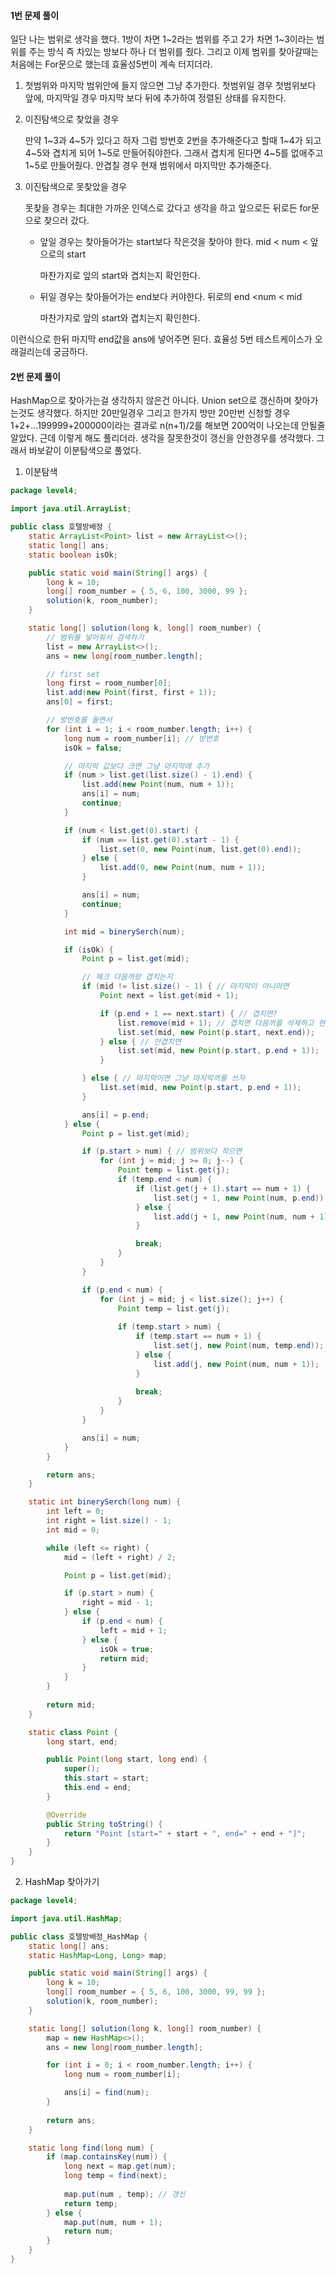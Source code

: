 #### 1번 문제 풀이

일단 나는 범위로 생각을 했다. 1방이 차면 1~2라는 범위를 주고 2가 차면 1~3이라는 범위를 주는 방식 즉 차있는 방보다 하나 더 범위를 줬다. 그리고 이제 범위를 찾아갈때는 처음에는 For문으로 했는데 효율성5번이 계속 터지더라. 



1. 첫범위와 마지막 범위안에 들지 않으면 그냥 추가한다. 첫범위일 경우 첫범위보다 앞에, 마지막일 경우 마지막 보다 뒤에 추가하여 정렬된 상태를 유지한다.

2. 이진탐색으로 찾았을 경우

   만약 1~3과 4~5가 있다고 하자 그럼 방번호 2번을 추가해준다고 할때 1~4가 되고 4~5와 겹치게 되어 1~5로 만들어줘야한다. 그래서 겹치게 된다면 4~5를 없애주고 1~5로 만들어줬다. 안겹칠 경우 현재 범위에서 마지막만 추가해준다.

   

3. 이진탐색으로 못찾았을 경우

   못찾을 경우는 최대한 가까운 인덱스로 갔다고 생각을 하고 앞으로든 뒤로든 for문으로 찾으러 갔다. 

   * 앞일 경우는 찾아들어가는 start보다 작은것을 찾아야 한다. mid < num < 앞으로의 start

     마찬가지로 앞의 start와 겹치는지 확인한다.

   * 뒤일 경우는 찾아들어가는 end보다 커야한다. 뒤로의 end <num < mid

     마찬가지로 앞의 start와 겹치는지 확인한다.

이런식으로 한뒤 마지막 end값을 ans에 넣어주면 된다. 효율성 5번 테스트케이스가 오래걸리는데 궁금하다.



#### 2번 문제 풀이

HashMap으로 찾아가는걸 생각하지 않은건 아니다. Union set으로 갱신하며 찾아가는것도 생각했다. 하지만 20만일경우 그리고 한가지 방만 20만번 신청할 경우 1+2+...199999+200000이라는 결과로 n(n+1)/2를 해보면 200억이 나오는데 안될줄 알았다. 근데 이렇게 해도 풀리더라. 생각을 잘못한것이 갱신을 안한경우를 생각했다. 그래서 바보같이 이분탐색으로 풀었다.



1. 이분탐색

```java
package level4;

import java.util.ArrayList;

public class 호텔방배정 {
	static ArrayList<Point> list = new ArrayList<>();
	static long[] ans;
	static boolean isOk;

	public static void main(String[] args) {
		long k = 10;
		long[] room_number = { 5, 6, 100, 3000, 99 };
		solution(k, room_number);
	}

	static long[] solution(long k, long[] room_number) {
		// 범위를 넣어줘서 검색하기
		list = new ArrayList<>();
		ans = new long[room_number.length];

		// first set
		long first = room_number[0];
		list.add(new Point(first, first + 1));
		ans[0] = first;

		// 방번호를 돌면서
		for (int i = 1; i < room_number.length; i++) {
			long num = room_number[i]; // 방번호
			isOk = false;

			// 마지막 값보다 크면 그냥 마지막에 추가
			if (num > list.get(list.size() - 1).end) {
				list.add(new Point(num, num + 1));
				ans[i] = num;
				continue;
			}

			if (num < list.get(0).start) {
				if (num == list.get(0).start - 1) {
					list.set(0, new Point(num, list.get(0).end));
				} else {
					list.add(0, new Point(num, num + 1));
				}

				ans[i] = num;
				continue;
			}

			int mid = binerySerch(num);

			if (isOk) {
				Point p = list.get(mid);

				// 체크 다음꺼랑 겹치는지
				if (mid != list.size() - 1) { // 마지막이 아니라면
					Point next = list.get(mid + 1);

					if (p.end + 1 == next.start) { // 겹치면?
						list.remove(mid + 1); // 겹치면 다음꺼를 삭제하고 현재꺼를 고쳐주자
						list.set(mid, new Point(p.start, next.end));
					} else { // 안겹치면
						list.set(mid, new Point(p.start, p.end + 1));
					}

				} else { // 마지막이면 그냥 마지막꺼를 쓰자
					list.set(mid, new Point(p.start, p.end + 1));
				}

				ans[i] = p.end;
			} else {
				Point p = list.get(mid);

				if (p.start > num) { // 범위보다 작으면
					for (int j = mid; j >= 0; j--) {
						Point temp = list.get(j);
						if (temp.end < num) {
							if (list.get(j + 1).start == num + 1) {
								list.set(j + 1, new Point(num, p.end));
							} else {
								list.add(j + 1, new Point(num, num + 1));
							}

							break;
						}
					}
				}

				if (p.end < num) {
					for (int j = mid; j < list.size(); j++) {
						Point temp = list.get(j);
						
						if (temp.start > num) {
							if (temp.start == num + 1) {
								list.set(j, new Point(num, temp.end));
							} else {
								list.add(j, new Point(num, num + 1));
							}
							
							break;
						}
					}
				}

				ans[i] = num;
			}
		}

		return ans;
	}

	static int binerySerch(long num) {
		int left = 0;
		int right = list.size() - 1;
		int mid = 0;

		while (left <= right) {
			mid = (left + right) / 2;

			Point p = list.get(mid);

			if (p.start > num) {
				right = mid - 1;
			} else {
				if (p.end < num) {
					left = mid + 1;
				} else {
					isOk = true;
					return mid;
				}
			}
		}
		
		return mid;
	}

	static class Point {
		long start, end;

		public Point(long start, long end) {
			super();
			this.start = start;
			this.end = end;
		}

		@Override
		public String toString() {
			return "Point [start=" + start + ", end=" + end + "]";
		}
	}
}
```



2. HashMap 찾아가기

```java
package level4;

import java.util.HashMap;

public class 호텔방배정_HashMap {
	static long[] ans;
	static HashMap<Long, Long> map;

	public static void main(String[] args) {
		long k = 10;
		long[] room_number = { 5, 6, 100, 3000, 99, 99 };
		solution(k, room_number);
	}

	static long[] solution(long k, long[] room_number) {
		map = new HashMap<>();
		ans = new long[room_number.length];

		for (int i = 0; i < room_number.length; i++) {
			long num = room_number[i];

			ans[i] = find(num);
		}
		
		return ans;
	}

	static long find(long num) {
		if (map.containsKey(num)) {
			long next = map.get(num);
			long temp = find(next);
			
			map.put(num , temp); // 갱신
			return temp;
		} else {
			map.put(num, num + 1);
			return num;
		}
	}
}
```

